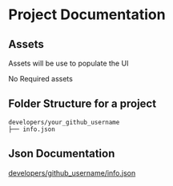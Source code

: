 # Project Documentation

## Assets

Assets will be use to populate the UI

No Required assets

## Folder Structure for a project
```
developers/your_github_username
├── info.json
```

## Json Documentation

[developers/github_username/info.json](https://github.com/flutter-belgium/made_in_flutter_belgium_data/blob/main/examples/developers/info.md)